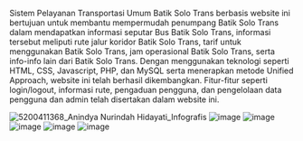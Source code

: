 Sistem Pelayanan Transportasi Umum Batik Solo Trans berbasis website ini bertujuan untuk membantu mempermudah penumpang Batik Solo Trans dalam mendapatkan informasi seputar Bus Batik Solo Trans, informasi tersebut meliputi rute jalur koridor Batik Solo Trans, tarif untuk menggunakan Batik Solo Trans, jam operasional Batik Solo Trans, serta info-info lain dari Batik Solo Trans.
Dengan menggunakan teknologi seperti HTML, CSS, Javascript, PHP, dan MySQL serta menerapkan metode Unified Approach, website ini telah berhasil dikembangkan. Fitur-fitur seperti login/logout, informasi rute, pengaduan pengguna, dan pengelolaan data pengguna dan admin telah disertakan dalam website ini. 


![5200411368_Anindya Nurindah Hidayati_Infografis](https://github.com/anindyanurindah/Website-Sistem-Pelayanan-Transportasi-Umum-Batik-Solo-Trans/assets/91649390/0fedd61d-670a-4ccf-9db0-f8f4d5f09d55)
![image](https://github.com/anindyanurindah/Website-Sistem-Pelayanan-Transportasi-Umum-Batik-Solo-Trans/assets/91649390/0ccb60b1-c391-4779-93dd-bc694f6b919b)
![image](https://github.com/anindyanurindah/Website-Sistem-Pelayanan-Transportasi-Umum-Batik-Solo-Trans/assets/91649390/524e31d7-c49b-46df-ba27-4618a98cf3c8)
![image](https://github.com/anindyanurindah/Website-Sistem-Pelayanan-Transportasi-Umum-Batik-Solo-Trans/assets/91649390/34bbde32-6475-4c6e-956a-134702423276)
![image](https://github.com/anindyanurindah/Website-Sistem-Pelayanan-Transportasi-Umum-Batik-Solo-Trans/assets/91649390/d9779286-a99f-4e31-aab8-1909056416fc)
![image](https://github.com/anindyanurindah/Website-Sistem-Pelayanan-Transportasi-Umum-Batik-Solo-Trans/assets/91649390/308a5772-796c-424b-8bde-1ae1e39cb4b7)
